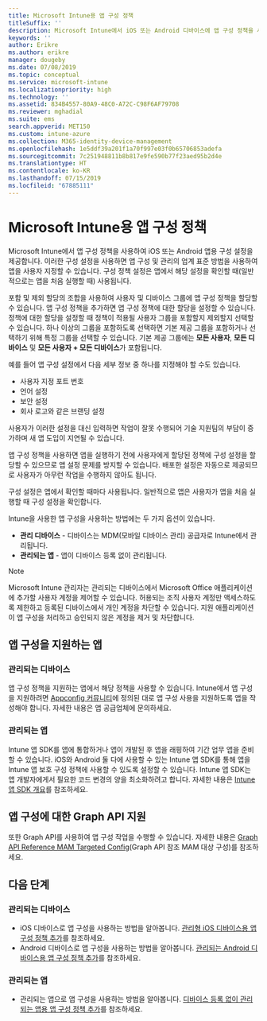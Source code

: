 ```yaml
---
title: Microsoft Intune용 앱 구성 정책
titleSuffix: ''
description: Microsoft Intune에서 iOS 또는 Android 디바이스에 앱 구성 정책을 사용하는 방법을 알아봅니다.
keywords: ''
author: Erikre
ms.author: erikre
manager: dougeby
ms.date: 07/08/2019
ms.topic: conceptual
ms.service: microsoft-intune
ms.localizationpriority: high
ms.technology: ''
ms.assetid: 834B4557-80A9-48C0-A72C-C98F6AF79708
ms.reviewer: mghadial
ms.suite: ems
search.appverid: MET150
ms.custom: intune-azure
ms.collection: M365-identity-device-management
ms.openlocfilehash: 1e5ddf39a201f1a70f997e03f0b65706853adefa
ms.sourcegitcommit: 7c251948811b8b817e9fe590b77f23aed95b2d4e
ms.translationtype: HT
ms.contentlocale: ko-KR
ms.lasthandoff: 07/15/2019
ms.locfileid: "67885111"
---
```

# <a name="app-configuration-policies-for-microsoft-intune"></a>Microsoft Intune용 앱 구성 정책

Microsoft Intune에서 앱 구성 정책을 사용하여 iOS 또는 Android 앱용 구성 설정을 제공합니다. 이러한 구성 설정을 사용하면 앱 구성 및 관리의 업계 표준 방법을 사용하여 앱을 사용자 지정할 수 있습니다. 구성 정책 설정은 앱에서 해당 설정을 확인할 때(일반적으로는 앱을 처음 실행할 때) 사용됩니다.

포함 및 제외 할당의 조합을 사용하여 사용자 및 디바이스 그룹에 앱 구성 정책을 할당할 수 있습니다. 앱 구성 정책을 추가하면 앱 구성 정책에 대한 할당을 설정할 수 있습니다. 정책에 대한 할당을 설정할 때 정책이 적용될 사용자 그룹을 포함할지 제외할지 선택할 수 있습니다. 하나 이상의 그룹을 포함하도록 선택하면 기본 제공 그룹을 포함하거나 선택하기 위해 특정 그룹을 선택할 수 있습니다. 기본 제공 그룹에는 **모든 사용자**, **모든 디바이스** 및 **모든 사용자 + 모든 디바이스**가 포함됩니다.

예를 들어 앱 구성 설정에서 다음 세부 정보 중 하나를 지정해야 할 수도 있습니다.

- 사용자 지정 포트 번호
- 언어 설정
- 보안 설정
- 회사 로고와 같은 브랜딩 설정

사용자가 이러한 설정을 대신 입력하면 작업이 잘못 수행되어 기술 지원팀의 부담이 증가하며 새 앱 도입이 지연될 수 있습니다.

앱 구성 정책을 사용하면 앱을 실행하기 전에 사용자에게 할당된 정책에 구성 설정을 할당할 수 있으므로 앱 설정 문제를 방지할 수 있습니다. 배포한 설정은 자동으로 제공되므로 사용자가 아무런 작업을 수행하지 않아도 됩니다.

구성 설정은 앱에서 확인할 때마다 사용됩니다. 일반적으로 앱은 사용자가 앱을 처음 실행할 때 구성 설정을 확인합니다.

Intune을 사용한 앱 구성을 사용하는 방법에는 두 가지 옵션이 있습니다.
- **관리 디바이스** - 디바이스는 MDM(모바일 디바이스 관리) 공급자로 Intune에서 관리됩니다.
- **관리되는 앱** - 앱이 디바이스 등록 없이 관리됩니다.

> [!NOTE]
> Microsoft Intune 관리자는 관리되는 디바이스에서 Microsoft Office 애플리케이션에 추가할 사용자 계정을 제어할 수 있습니다. 허용되는 조직 사용자 계정만 액세스하도록 제한하고 등록된 디바이스에서 개인 계정을 차단할 수 있습니다. 지원 애플리케이션이 앱 구성을 처리하고 승인되지 않은 계정을 제거 및 차단합니다.

## <a name="apps-that-support-app-configuration"></a>앱 구성을 지원하는 앱

### <a name="managed-devices"></a>관리되는 디바이스
앱 구성 정책을 지원하는 앱에서 해당 정책을 사용할 수 있습니다. Intune에서 앱 구성을 지원하려면 [Appconfig 커뮤니티](https://www.appconfig.org/members)에 정의된 대로 앱 구성 사용을 지원하도록 앱을 작성해야 합니다. 자세한 내용은 앱 공급업체에 문의하세요.

### <a name="managed-apps"></a>관리되는 앱
Intune 앱 SDK를 앱에 통합하거나 앱이 개발된 후 앱을 래핑하여 기간 업무 앱을 준비할 수 있습니다. iOS와 Android 둘 다에 사용할 수 있는 Intune 앱 SDK를 통해 앱을 Intune 앱 보호 구성 정책에 사용할 수 있도록 설정할 수 있습니다. Intune 앱 SDK는 앱 개발자에게서 필요한 코드 변경의 양을 최소화하려고 합니다. 자세한 내용은 [Intune 앱 SDK 개요](app-sdk.md)를 참조하세요.

## <a name="graph-api-support-for-app-configuration"></a>앱 구성에 대한 Graph API 지원

또한 Graph API를 사용하여 앱 구성 작업을 수행할 수 있습니다. 자세한 내용은 [Graph API Reference MAM Targeted Config](https://graph.microsoft.io/docs/api-reference/beta/api/intune_mam_targetedmanagedappconfiguration_create)(Graph API 참조 MAM 대상 구성)를 참조하세요.

## <a name="next-steps"></a>다음 단계

### <a name="managed-devices"></a>관리되는 디바이스

- iOS 디바이스로 앱 구성을 사용하는 방법을 알아봅니다.  [관리형 iOS 디바이스용 앱 구성 정책 추가](app-configuration-policies-use-ios.md)를 참조하세요.
- Android 디바이스로 앱 구성을 사용하는 방법을 알아봅니다.  [관리되는 Android 디바이스용 앱 구성 정책 추가](app-configuration-policies-use-android.md)를 참조하세요.

### <a name="managed-apps"></a>관리되는 앱

- 관리되는 앱으로 앱 구성을 사용하는 방법을 알아봅니다. [디바이스 등록 없이 관리되는 앱용 앱 구성 정책 추가](app-configuration-policies-managed-app.md)를 참조하세요.
